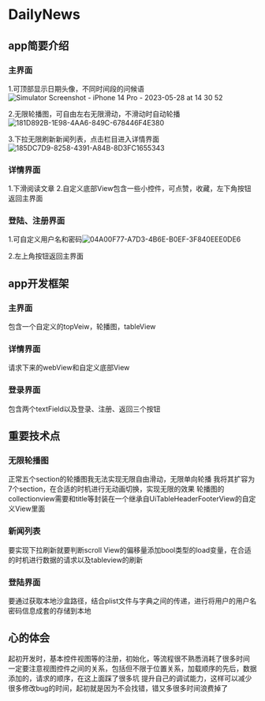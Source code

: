 # DailyNews
## app简要介绍
### 主界面
1.可顶部显示日期头像，不同时间段的问候语![Simulator Screenshot - iPhone 14 Pro - 2023-05-28 at 14 30 52](https://github.com/keyke0912/DailyNews/assets/120287767/bbe20c2a-2c54-4d81-bcfe-01c740ee1720)

2.无限轮播图，可自由左右无限滑动，不滑动时自动轮播![181D892B-1E98-4AA6-849C-678446F4E380](https://github.com/keyke0912/DailyNews/assets/120287767/13b47dfe-2a03-4fde-bb9a-a6516c77a1b0)

3.下拉无限刷新新闻列表，点击栏目进入详情界面![185DC7D9-8258-4391-A84B-8D3FC1655343](https://github.com/keyke0912/DailyNews/assets/120287767/476c606a-a41f-4db9-b7d8-9396c104caac)

### 详情界面
1.下滑阅读文章
2.自定义底部View包含一些小控件，可点赞，收藏，左下角按钮返回主界面
### 登陆、注册界面
1.可自定义用户名和密码![04A00F77-A7D3-4B6E-B0EF-3F840EEE0DE6](https://github.com/keyke0912/DailyNews/assets/120287767/183b89f8-a42b-4b95-b56e-f316e1b54a07)

2.左上角按钮返回主界面
## app开发框架
### 主界面
包含一个自定义的topVeiw，轮播图，tableView
### 详情界面
请求下来的webView和自定义底部View
### 登录界面
包含两个textField以及登录、注册、返回三个按钮
## 重要技术点
### 无限轮播图
正常五个section的轮播图我无法实现无限自由滑动，无限单向轮播
我将其扩容为7个section，在合适的时机进行无动画切换，实现无限的效果
轮播图的collectionview需要和title等封装在一个继承自UiTableHeaderFooterView的自定义View里面
### 新闻列表
要实现下拉刷新就要判断scroll View的偏移量添加bool类型的load变量，在合适的时机进行数据的请求以及tableview的刷新
### 登陆界面
要通过获取本地沙盒路径，结合plist文件与字典之间的传递，进行将用户的用户名密码信息成套的存储到本地
## 心的体会
起初开发时，基本控件视图等的注册，初始化，等流程很不熟悉消耗了很多时间
一定要注意视图控件之间的关系，包括但不限于位置关系，加载顺序的先后，数据添加的，请求的顺序，在这上面踩了很多坑
提升自己的调试能力，这样可以减少很多修改bug的时间，起初就是因为不会找错，错又多很多时间浪费掉了
